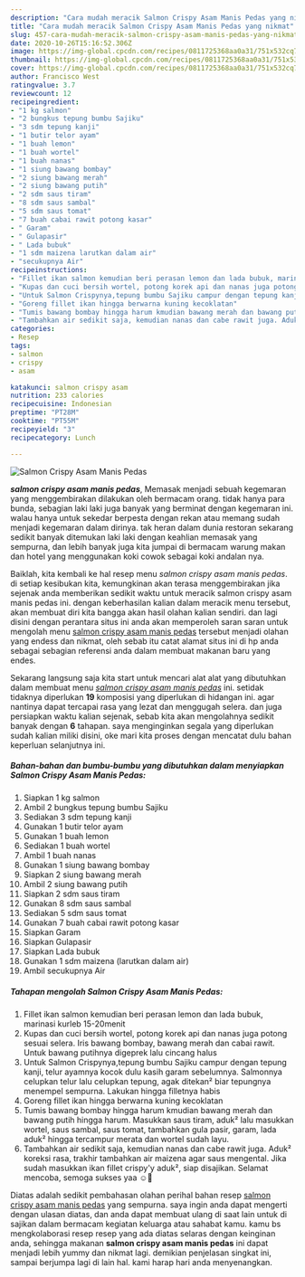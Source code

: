 ```yaml
---
description: "Cara mudah meracik Salmon Crispy Asam Manis Pedas yang nikmat"
title: "Cara mudah meracik Salmon Crispy Asam Manis Pedas yang nikmat"
slug: 457-cara-mudah-meracik-salmon-crispy-asam-manis-pedas-yang-nikmat
date: 2020-10-26T15:16:52.306Z
image: https://img-global.cpcdn.com/recipes/0811725368aa0a31/751x532cq70/salmon-crispy-asam-manis-pedas-foto-resep-utama.jpg
thumbnail: https://img-global.cpcdn.com/recipes/0811725368aa0a31/751x532cq70/salmon-crispy-asam-manis-pedas-foto-resep-utama.jpg
cover: https://img-global.cpcdn.com/recipes/0811725368aa0a31/751x532cq70/salmon-crispy-asam-manis-pedas-foto-resep-utama.jpg
author: Francisco West
ratingvalue: 3.7
reviewcount: 12
recipeingredient:
- "1 kg salmon"
- "2 bungkus tepung bumbu Sajiku"
- "3 sdm tepung kanji"
- "1 butir telor ayam"
- "1 buah lemon"
- "1 buah wortel"
- "1 buah nanas"
- "1 siung bawang bombay"
- "2 siung bawang merah"
- "2 siung bawang putih"
- "2 sdm saus tiram"
- "8 sdm saus sambal"
- "5 sdm saus tomat"
- "7 buah cabai rawit potong kasar"
- " Garam"
- " Gulapasir"
- " Lada bubuk"
- "1 sdm maizena larutkan dalam air"
- "secukupnya Air"
recipeinstructions:
- "Fillet ikan salmon kemudian beri perasan lemon dan lada bubuk, marinasi kurleb 15-20menit"
- "Kupas dan cuci bersih wortel, potong korek api dan nanas juga potong sesuai selera. Iris bawang bombay, bawang merah dan cabai rawit. Untuk bawang putihnya digeprek lalu cincang halus"
- "Untuk Salmon Crispynya,tepung bumbu Sajiku campur dengan tepung kanji, telur ayamnya kocok dulu kasih garam sebelumnya. Salmonnya celupkan telur lalu celupkan tepung, agak ditekan² biar tepungnya menempel sempurna. Lakukan hingga filletnya habis"
- "Goreng fillet ikan hingga berwarna kuning kecoklatan"
- "Tumis bawang bombay hingga harum kmudian bawang merah dan bawang putih hingga harum. Masukkan saus tiram, aduk² lalu masukkan wortel, saus sambal, saus tomat, tambahkan gula pasir, garam, lada aduk² hingga tercampur merata dan wortel sudah layu."
- "Tambahkan air sedikit saja, kemudian nanas dan cabe rawit juga. Aduk² koreksi rasa, trakhir tambahkan air maizena agar saus mengental. Jika sudah masukkan ikan fillet crispy&#39;y aduk², siap disajikan. Selamat mencoba, semoga sukses yaa ☺🤗"
categories:
- Resep
tags:
- salmon
- crispy
- asam

katakunci: salmon crispy asam 
nutrition: 233 calories
recipecuisine: Indonesian
preptime: "PT28M"
cooktime: "PT55M"
recipeyield: "3"
recipecategory: Lunch

---
```



![Salmon Crispy Asam Manis Pedas](https://img-global.cpcdn.com/recipes/0811725368aa0a31/751x532cq70/salmon-crispy-asam-manis-pedas-foto-resep-utama.jpg)

<b><i>salmon crispy asam manis pedas</i></b>, Memasak menjadi sebuah kegemaran yang menggembirakan dilakukan oleh bermacam orang. tidak hanya para bunda, sebagian laki laki juga banyak yang berminat dengan kegemaran ini. walau hanya untuk sekedar berpesta dengan rekan atau memang sudah menjadi kegemaran dalam dirinya. tak heran dalam dunia restoran sekarang sedikit banyak ditemukan laki laki dengan keahlian memasak yang sempurna, dan lebih banyak juga kita jumpai di bermacam warung makan dan hotel yang menggunakan koki cowok sebagai koki andalan nya.

Baiklah, kita kembali ke hal resep menu <i>salmon crispy asam manis pedas</i>. di setiap kesibukan kita, kemungkinan akan terasa menggembirakan jika sejenak anda memberikan sedikit waktu untuk meracik salmon crispy asam manis pedas ini. dengan keberhasilan kalian dalam meracik menu tersebut, akan membuat diri kita bangga akan hasil olahan kalian sendiri. dan lagi disini dengan perantara situs ini anda akan memperoleh saran saran untuk mengolah menu <u>salmon crispy asam manis pedas</u> tersebut menjadi olahan yang endess dan nikmat, oleh sebab itu catat alamat situs ini di hp anda sebagai sebagian referensi anda dalam membuat makanan baru yang endes.




Sekarang langsung saja kita start untuk mencari alat alat yang dibutuhkan dalam membuat menu <u><i>salmon crispy asam manis pedas</i></u> ini. setidak tidaknya diperlukan <b>19</b> komposisi yang diperlukan di hidangan ini. agar nantinya dapat tercapai rasa yang lezat dan menggugah selera. dan juga persiapkan waktu kalian sejenak, sebab kita akan mengolahnya sedikit banyak dengan <b>6</b> tahapan. saya menginginkan segala yang diperlukan sudah kalian miliki disini, oke mari kita proses dengan mencatat dulu bahan keperluan selanjutnya ini.

<!--inarticleads1-->

##### Bahan-bahan dan bumbu-bumbu yang dibutuhkan dalam menyiapkan Salmon Crispy Asam Manis Pedas:

1. Siapkan 1 kg salmon
1. Ambil 2 bungkus tepung bumbu Sajiku
1. Sediakan 3 sdm tepung kanji
1. Gunakan 1 butir telor ayam
1. Gunakan 1 buah lemon
1. Sediakan 1 buah wortel
1. Ambil 1 buah nanas
1. Gunakan 1 siung bawang bombay
1. Siapkan 2 siung bawang merah
1. Ambil 2 siung bawang putih
1. Siapkan 2 sdm saus tiram
1. Gunakan 8 sdm saus sambal
1. Sediakan 5 sdm saus tomat
1. Gunakan 7 buah cabai rawit potong kasar
1. Siapkan  Garam
1. Siapkan  Gulapasir
1. Siapkan  Lada bubuk
1. Gunakan 1 sdm maizena (larutkan dalam air)
1. Ambil secukupnya Air




<!--inarticleads2-->

##### Tahapan mengolah Salmon Crispy Asam Manis Pedas:

1. Fillet ikan salmon kemudian beri perasan lemon dan lada bubuk, marinasi kurleb 15-20menit
1. Kupas dan cuci bersih wortel, potong korek api dan nanas juga potong sesuai selera. Iris bawang bombay, bawang merah dan cabai rawit. Untuk bawang putihnya digeprek lalu cincang halus
1. Untuk Salmon Crispynya,tepung bumbu Sajiku campur dengan tepung kanji, telur ayamnya kocok dulu kasih garam sebelumnya. Salmonnya celupkan telur lalu celupkan tepung, agak ditekan² biar tepungnya menempel sempurna. Lakukan hingga filletnya habis
1. Goreng fillet ikan hingga berwarna kuning kecoklatan
1. Tumis bawang bombay hingga harum kmudian bawang merah dan bawang putih hingga harum. Masukkan saus tiram, aduk² lalu masukkan wortel, saus sambal, saus tomat, tambahkan gula pasir, garam, lada aduk² hingga tercampur merata dan wortel sudah layu.
1. Tambahkan air sedikit saja, kemudian nanas dan cabe rawit juga. Aduk² koreksi rasa, trakhir tambahkan air maizena agar saus mengental. Jika sudah masukkan ikan fillet crispy&#39;y aduk², siap disajikan. Selamat mencoba, semoga sukses yaa ☺🤗




Diatas adalah sedikit pembahasan olahan perihal bahan resep <u>salmon crispy asam manis pedas</u> yang sempurna. saya ingin anda dapat mengerti dengan ulasan diatas, dan anda dapat membuat ulang di saat lain untuk di sajikan dalam bermacam kegiatan keluarga atau sahabat kamu. kamu bs mengkolaborasi resep resep yang ada diatas selaras dengan keinginan anda, sehingga makanan <b>salmon crispy asam manis pedas</b> ini dapat menjadi lebih yummy dan nikmat lagi. demikian penjelasan singkat ini, sampai berjumpa lagi di lain hal. kami harap hari anda menyenangkan.
